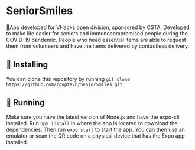# SeniorSmiles
:older_man:App developed for VHacks open division, sponsored by CSTA. Developed to make life easier for seniors and immunocompromised people during the COVID-19 pandemic. People who need essential items are able to request them from volunteers and have the items delivered by contactless delivery. 
## 🚀 Installing
You can clone this repository by running `git clone https://github.com/rguptavh/SeniorSmiles.git`
## 🏃‍  Running
Make sure you have the latest version of Node.js and have the expo-cli installed. Run `npm install` in where the app is located to download the dependencies. Then run `expo start` to start the app. You can then use an emulator or scan the QR code on a physical device that has the Expo app installed.
